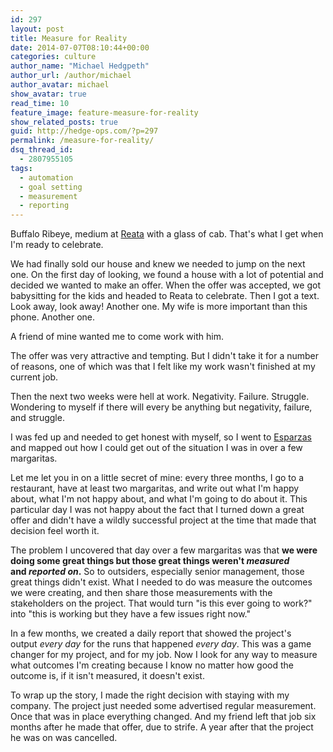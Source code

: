 ```yaml
---
id: 297
layout: post
title: Measure for Reality
date: 2014-07-07T08:10:44+00:00
categories: culture
author_name: "Michael Hedgpeth"
author_url: /author/michael
author_avatar: michael
show_avatar: true
read_time: 10
feature_image: feature-measure-for-reality 
show_related_posts: true 
guid: http://hedge-ops.com/?p=297
permalink: /measure-for-reality/
dsq_thread_id:
  - 2807955105
tags:
  - automation
  - goal setting
  - measurement
  - reporting
---
```

Buffalo Ribeye, medium at [Reata](http://www.reata.net/fort-worth-restaurant.html) with a glass of cab. That's what I get when I'm ready to celebrate.

We had finally sold our house and knew we needed to jump on the next one. On the first day of looking, we found a house with a lot of potential and decided we wanted to make an offer. When the offer was accepted, we got babysitting for the kids and headed to Reata to celebrate. Then I got a text. Look away, look away! Another one. My wife is more important than this phone. Another one.<!--more-->

A friend of mine wanted me to come work with him.

The offer was very attractive and tempting. But I didn't take it for a number of reasons, one of which was that I felt like my work wasn't finished at my current job.

Then the next two weeks were hell at work. Negativity. Failure. Struggle. Wondering to myself if there will every be anything but negativity, failure, and struggle.

I was fed up and needed to get honest with myself, so I went to [Esparzas](http://www.esparzastexas.com/home) and mapped out how I could get out of the situation I was in over a few margaritas.

Let me let you in on a little secret of mine: every three months, I go to a restaurant, have at least two margaritas, and write out what I'm happy about, what I'm not happy about, and what I'm going to do about it. This particular day I was not happy about the fact that I turned down a great offer and didn't have a wildly successful project at the time that made that decision feel worth it.

The problem I uncovered that day over a few margaritas was that **we were doing some great things but those great things weren't _measured_ and _reported on_.** So to outsiders, especially senior management, those great things didn't exist. What I needed to do was measure the outcomes we were creating, and then share those measurements with the stakeholders on the project. That would turn "is this ever going to work?" into "this is working but they have a few issues right now."

In a few months, we created a daily report that showed the project's output _every day_ for the runs that happened _every day_. This was a game changer for my project, and for my job. Now I look for any way to measure what outcomes I'm creating because I know no matter how good the outcome is, if it isn't measured, it doesn't exist.

To wrap up the story, I made the right decision with staying with my company. The project just needed some advertised regular measurement. Once that was in place everything changed. And my friend left that job six months after he made that offer, due to strife. A year after that the project he was on was cancelled.
